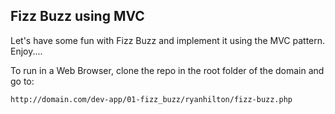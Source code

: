 ## Fizz Buzz using MVC ##

Let's have some fun with Fizz Buzz and implement it using the MVC pattern.  Enjoy....

To run in a Web Browser, clone the repo in the root folder of the domain and go to:

	http://domain.com/dev-app/01-fizz_buzz/ryanhilton/fizz-buzz.php
